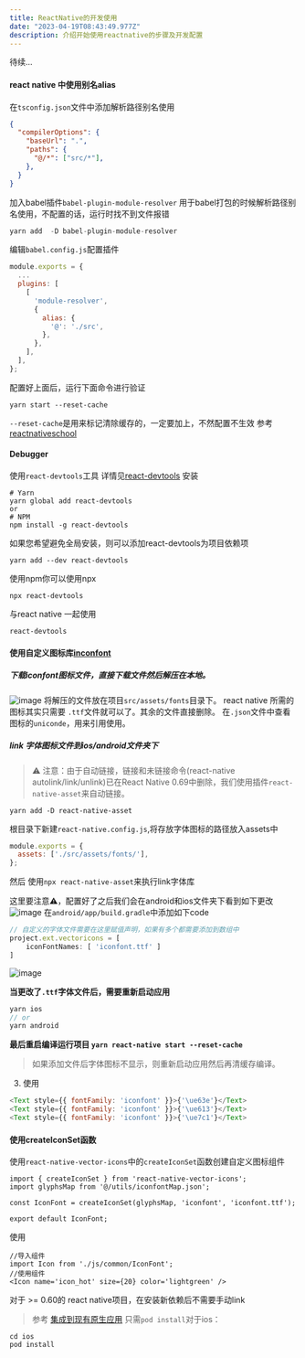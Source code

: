```yaml
---
title: ReactNative的开发使用
date: "2023-04-19T08:43:49.977Z"
description: 介绍开始使用reactnative的步骤及开发配置
---
```

待续...
#### react native 中使用别名alias
在`tsconfig.json`文件中添加解析路径别名使用
```json
{
  "compilerOptions": {
    "baseUrl": ".",
    "paths": {
      "@/*": ["src/*"],
    },
  }
}

```
加入babel插件`babel-plugin-module-resolver`
用于babel打包的时候解析路径别名使用，不配置的话，运行时找不到文件报错
```js
yarn add  -D babel-plugin-module-resolver
```
编辑`babel.config.js`配置插件
```jsx
module.exports = {
  ...
  plugins: [
    [
      'module-resolver',
      {
        alias: {
          '@': './src',
        },
      },
    ],
  ],
};

```
配置好上面后，运行下面命令进行验证
```
yarn start --reset-cache
```
`--reset-cache`是用来标记清除缓存的，一定要加上，不然配置不生效
参考[reactnativeschool](https://www.reactnativeschool.com/how-to-setup-path-alias-in-a-react-native-typescript-app)

#### Debugger
使用`react-devtools`工具 详情见[react-devtools](https://www.npmjs.com/package/react-devtools)
安装
```shell
# Yarn
yarn global add react-devtools
or
# NPM
npm install -g react-devtools
```
如果您希望避免全局安装，则可以添加react-devtools为项目依赖项
```shell
yarn add --dev react-devtools
```
使用npm你可以使用npx
```shell
npx react-devtools
```
与react native 一起使用
```shell
react-devtools
```

#### 使用自定义图标库[inconfont](https://www.iconfont.cn/)
##### 下载iconfont图标文件，直接下载文件然后解压在本地。
![image](../../assets//snipaste.png)
将解压的文件放在项目`src/assets/fonts`目录下。
react native 所需的图标其实只需要 `.ttf`文件就可以了。其余的文件直接删除。
在`.json`文件中查看图标的`uniconde`，用来引用使用。

##### link 字体图标文件到ios/android文件夹下
> ⚠️ 注意：由于自动链接，链接和未链接命令(react-native autolink/link/unlink)已在React Native 0.69中删除，我们使用插件`react-native-asset`来自动链接。
```shell
yarn add -D react-native-asset
```
根目录下新建`react-native.config.js`,将存放字体图标的路径放入assets中
```js
module.exports = {
  assets: ['./src/assets/fonts/'],
};

```
然后
使用`npx react-native-asset`来执行link字体库

这里要注意⚠️，配置好了之后我们会在android和ios文件夹下看到如下更改
![image](../../assets/Snipaste2.png)
在`android/app/build.gradle`中添加如下code
```js
// 自定义的字体文件需要在这里赋值声明，如果有多个都需要添加到数组中
project.ext.vectoricons = [
    iconFontNames: [ 'iconfont.ttf' ]
]
```
![image](../../assets/Snipaste3.png)

<b>当更改了`.ttf`字体文件后，需要重新启动应用</b>
```js
yarn ios
// or
yarn android
```
<b>最后重启编译运行项目 `yarn react-native start --reset-cache`</b>
> 如果添加文件后字体图标不显示，则重新启动应用然后再清缓存编译。

3. 使用
```js
<Text style={{ fontFamily: 'iconfont' }}>{'\ue63e'}</Text>
<Text style={{ fontFamily: 'iconfont' }}>{'\ue613'}</Text>
<Text style={{ fontFamily: 'iconfont' }}>{'\ue7c1'}</Text>
```
#### 使用createIconSet函数
使用`react-native-vector-icons`中的`createIconSet`函数创建自定义图标组件
```tsx
import { createIconSet } from 'react-native-vector-icons';
import glyphsMap from '@/utils/iconfontMap.json';

const IconFont = createIconSet(glyphsMap, 'iconfont', 'iconfont.ttf');

export default IconFont;
```
使用
```tsx
//导入组件
import Icon from './js/common/IconFont';
//使用组件
<Icon name='icon_hot' size={20} color='lightgreen' />
```

对于 >= 0.60的 react native项目，在安装新依赖后不需要手动link
> 参考 [集成到现有原生应用](https://reactnative.cn/docs/integration-with-existing-apps)
只需`pod install`对于ios：
```shell
cd ios
pod install
```